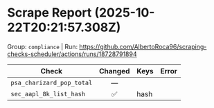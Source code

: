 # Scrape Report (2025-10-22T20:21:57.308Z)

Group: `compliance`  |  Run: https://github.com/AlbertoRoca96/scraping-checks-scheduler/actions/runs/18728791894

| Check | Changed | Keys | Error |
|---|:---:|:--|:--|
| `psa_charizard_pop_total` | — |  |  |
| `sec_aapl_8k_list_hash` | ✅ | hash |  |
